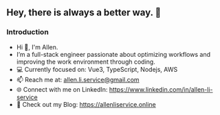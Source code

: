 ## Hey, there is always a better way. 🚀

### Introduction

- Hi 👋, I'm Allen.
- I’m a full-stack engineer passionate about optimizing workflows and improving the work environment through coding.
- 💻 Currently focused on: Vue3, TypeScript, Nodejs, AWS
- 📫 Reach me at: allen.li.service@gmail.com
- 🌐 Connect with me on LinkedIn: https://www.linkedin.com/in/allen-li-service
- 📖 Check out my Blog: https://allenliservice.online
